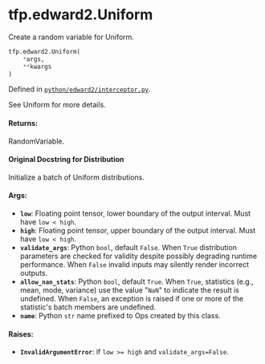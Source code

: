 <div itemscope itemtype="http://developers.google.com/ReferenceObject">
<meta itemprop="name" content="tfp.edward2.Uniform" />
<meta itemprop="path" content="Stable" />
</div>

# tfp.edward2.Uniform

Create a random variable for Uniform.

``` python
tfp.edward2.Uniform(
    *args,
    **kwargs
)
```



Defined in [`python/edward2/interceptor.py`](https://github.com/tensorflow/probability/tree/master/tensorflow_probability/python/edward2/interceptor.py).

<!-- Placeholder for "Used in" -->

See Uniform for more details.

#### Returns:

  RandomVariable.

#### Original Docstring for Distribution

Initialize a batch of Uniform distributions.


#### Args:

* <b>`low`</b>: Floating point tensor, lower boundary of the output interval. Must
  have `low < high`.
* <b>`high`</b>: Floating point tensor, upper boundary of the output interval. Must
  have `low < high`.
* <b>`validate_args`</b>: Python `bool`, default `False`. When `True` distribution
  parameters are checked for validity despite possibly degrading runtime
  performance. When `False` invalid inputs may silently render incorrect
  outputs.
* <b>`allow_nan_stats`</b>: Python `bool`, default `True`. When `True`, statistics
  (e.g., mean, mode, variance) use the value "`NaN`" to indicate the
  result is undefined. When `False`, an exception is raised if one or
  more of the statistic's batch members are undefined.
* <b>`name`</b>: Python `str` name prefixed to Ops created by this class.


#### Raises:

* <b>`InvalidArgumentError`</b>: if `low >= high` and `validate_args=False`.